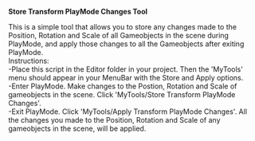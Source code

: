 <b>Store Transform PlayMode Changes Tool</b>

This is a simple tool that allows you to store any changes made to the Position, Rotation and Scale of all Gameobjects in the scene during PlayMode, and apply those changes to all the Gameobjects after exiting PlayMode.<br>
Instructions:<br>
-Place this script in the Editor folder in your project. Then the 'MyTools' menu should appear in your MenuBar with the 
Store and Apply options.<br>
-Enter PlayMode. Make changes to the Postion, Rotation and Scale of gameobjects in the scene. Click 'MyTools/Store Transform PlayMode Changes'.<br>
-Exit PlayMode. Click 'MyTools/Apply Transform PlayMode Changes'. All the changes you made to the Position, Rotation and Scale of 
any gameobjects in the scene, will be applied.<br>
